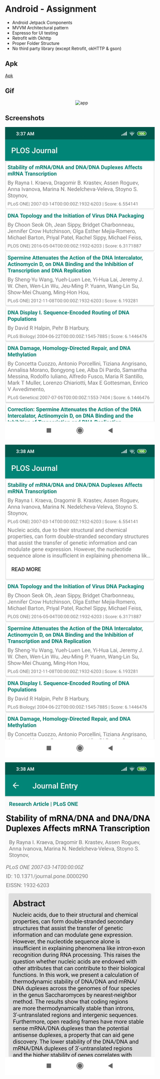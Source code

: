 # Android - Assignment

- Android Jetpack Components  
- MVVM Architectural pattern
- Espresso for UI testing   
- Retrofit with Okhttp  
- Proper Folder Structure
- No third party library (except Retrofit, okHTTP & gson)

## Apk
[Apk](https://github.com/sankalpchauhan-me/MPTask/blob/master/assets/app-debug.apk)

## Gif
<p align="center">
    <img src="assets/app.gif" width="250" alt="app"/> <br>
    </p>

## Screenshots

[![Home](assets/img1.jpeg)](https://github.com/sankalpchauhan-me/MPTask/assets/img1.jpeg)

[![Home](assets/img2.jpeg)](https://github.com/sankalpchauhan-me/MPTask/assets/img2.jpeg)

[![Home](assets/img3.jpeg)](https://github.com/sankalpchauhan-me/MPTask/assets/img3.jpeg)
